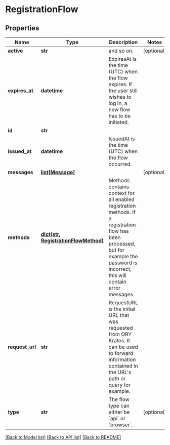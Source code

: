 # RegistrationFlow

## Properties
Name | Type | Description | Notes
------------ | ------------- | ------------- | -------------
**active** | **str** | and so on. | [optional] 
**expires_at** | **datetime** | ExpiresAt is the time (UTC) when the flow expires. If the user still wishes to log in, a new flow has to be initiated. | 
**id** | **str** |  | 
**issued_at** | **datetime** | IssuedAt is the time (UTC) when the flow occurred. | 
**messages** | [**list[Message]**](Message.md) |  | [optional] 
**methods** | [**dict(str, RegistrationFlowMethod)**](RegistrationFlowMethod.md) | Methods contains context for all enabled registration methods. If a registration flow has been processed, but for example the password is incorrect, this will contain error messages. | 
**request_url** | **str** | RequestURL is the initial URL that was requested from ORY Kratos. It can be used to forward information contained in the URL&#39;s path or query for example. | 
**type** | **str** | The flow type can either be &#x60;api&#x60; or &#x60;browser&#x60;. | [optional] 

[[Back to Model list]](../README.md#documentation-for-models) [[Back to API list]](../README.md#documentation-for-api-endpoints) [[Back to README]](../README.md)


